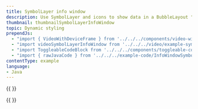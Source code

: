 ```yaml
---
title: SymbolLayer info window
description: Use SymbolLayer and icons to show data in a BubbleLayout "info window".
thumbnail: thumbnailSymbolLayerInfoWindow
topic: Dynamic styling
prependJs:
  - "import { VideoWithDeviceFrame } from '../../../components/video-with-device-frame'"
  - "import videoSymbolLayerInfoWindow from '../../../video/example-symbol-layer-info-window.mp4'"
  - "import ToggleableCodeBlock from '../../../components/toggleable-code-block'"
  - "import { rawJavaCode } from '../../../example-code/InfoWindowSymbolLayerActivity.js'"
contentType: example
language:
- Java
---
```


{{
  <VideoWithDeviceFrame
    videoFile={videoSymbolLayerInfoWindow}
    rotation="vertical"
    device="pixel-2"
  />
}}

<!-- Any notes about this example would go here.  -->

{{
  <ToggleableCodeBlock
    java={rawJavaCode}
  />
}}
